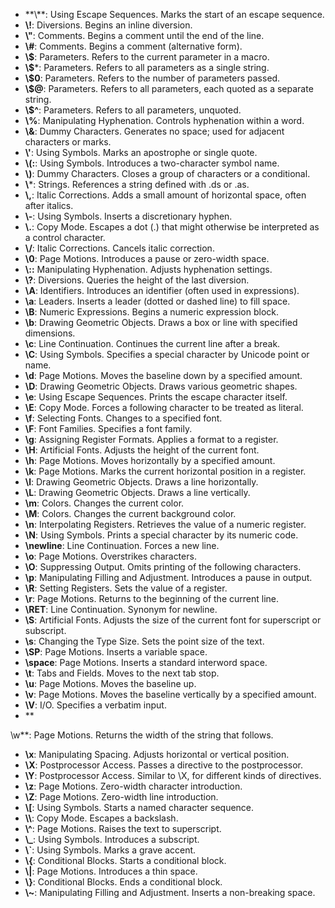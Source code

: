 - **\\\**: Using Escape Sequences. Marks the start of an escape sequence.
- **\\!**: Diversions. Begins an inline diversion.
- **\\\"**: Comments. Begins a comment until the end of the line.
- **\\#**: Comments. Begins a comment (alternative form).
- **\\$**: Parameters. Refers to the current parameter in a macro.
- **\\$***: Parameters. Refers to all parameters as a single string.
- **\\$0**: Parameters. Refers to the number of parameters passed.
- **\\$@**: Parameters. Refers to all parameters, each quoted as a separate string.
- **\\$^**: Parameters. Refers to all parameters, unquoted.
- **\\%**: Manipulating Hyphenation. Controls hyphenation within a word.
- **\\&**: Dummy Characters. Generates no space; used for adjacent characters or marks.
- **\\'**: Using Symbols. Marks an apostrophe or single quote.
- **\\(:**: Using Symbols. Introduces a two-character symbol name.
- **\\)**: Dummy Characters. Closes a group of characters or a conditional.
- **\\***: Strings. References a string defined with .ds or .as.
- **\\,**: Italic Corrections. Adds a small amount of horizontal space, often after italics.
- **\\-**: Using Symbols. Inserts a discretionary hyphen.
- **\\.**: Copy Mode. Escapes a dot (.) that might otherwise be interpreted as a control character.
- **\\/**: Italic Corrections. Cancels italic correction.
- **\\0**: Page Motions. Introduces a pause or zero-width space.
- **\\::** Manipulating Hyphenation. Adjusts hyphenation settings.
- **\\?**: Diversions. Queries the height of the last diversion.
- **\\A**: Identifiers. Introduces an identifier (often used in expressions).
- **\\a**: Leaders. Inserts a leader (dotted or dashed line) to fill space.
- **\\B**: Numeric Expressions. Begins a numeric expression block.
- **\\b**: Drawing Geometric Objects. Draws a box or line with specified dimensions.
- **\\c**: Line Continuation. Continues the current line after a break.
- **\\C**: Using Symbols. Specifies a special character by Unicode point or name.
- **\\d**: Page Motions. Moves the baseline down by a specified amount.
- **\\D**: Drawing Geometric Objects. Draws various geometric shapes.
- **\\e**: Using Escape Sequences. Prints the escape character itself.
- **\\E**: Copy Mode. Forces a following character to be treated as literal.
- **\\f**: Selecting Fonts. Changes to a specified font.
- **\\F**: Font Families. Specifies a font family.
- **\\g**: Assigning Register Formats. Applies a format to a register.
- **\\H**: Artificial Fonts. Adjusts the height of the current font.
- **\\h**: Page Motions. Moves horizontally by a specified amount.
- **\\k**: Page Motions. Marks the current horizontal position in a register.
- **\\l**: Drawing Geometric Objects. Draws a line horizontally.
- **\\L**: Drawing Geometric Objects. Draws a line vertically.
- **\\m**: Colors. Changes the current color.
- **\\M**: Colors. Changes the current background color.
- **\\n**: Interpolating Registers. Retrieves the value of a numeric register.
- **\\N**: Using Symbols. Prints a special character by its numeric code.
- **\\newline**: Line Continuation. Forces a new line.
- **\\o**: Page Motions. Overstrikes characters.
- **\\O**: Suppressing Output. Omits printing of the following characters.
- **\\p**: Manipulating Filling and Adjustment. Introduces a pause in output.
- **\\R**: Setting Registers. Sets the value of a register.
- **\\r**: Page Motions. Returns to the beginning of the current line.
- **\\RET**: Line Continuation. Synonym for newline.
- **\\S**: Artificial Fonts. Adjusts the size of the current font for superscript or subscript.
- **\\s**: Changing the Type Size. Sets the point size of the text.
- **\\SP**: Page Motions. Inserts a variable space.
- **\\space**: Page Motions. Inserts a standard interword space.
- **\\t**: Tabs and Fields. Moves to the next tab stop.
- **\\u**: Page Motions. Moves the baseline up.
- **\\v**: Page Motions. Moves the baseline vertically by a specified amount.
- **\\V**: I/O. Specifies a verbatim input.
- **

\\w**: Page Motions. Returns the width of the string that follows.
- **\\x**: Manipulating Spacing. Adjusts horizontal or vertical position.
- **\\X**: Postprocessor Access. Passes a directive to the postprocessor.
- **\\Y**: Postprocessor Access. Similar to \\X, for different kinds of directives.
- **\\z**: Page Motions. Zero-width character introduction.
- **\\Z**: Page Motions. Zero-width line introduction.
- **\\[**: Using Symbols. Starts a named character sequence.
- **\\\\**: Copy Mode. Escapes a backslash.
- **\\^**: Page Motions. Raises the text to superscript.
- **\\_**: Using Symbols. Introduces a subscript.
- **\\`**: Using Symbols. Marks a grave accent.
- **\\{**: Conditional Blocks. Starts a conditional block.
- **\\|**: Page Motions. Introduces a thin space.
- **\\}**: Conditional Blocks. Ends a conditional block.
- **\\~**: Manipulating Filling and Adjustment. Inserts a non-breaking space.

